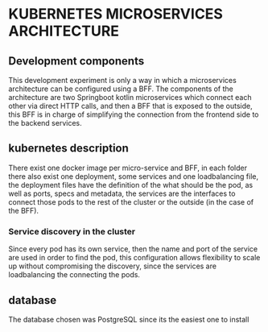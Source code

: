 # KUBERNETES MICROSERVICES ARCHITECTURE

## Development components

This development experiment is only a way in which a microservices architecture can be configured using a BFF.
The components of the architecture are two Springboot kotlin microservices which connect each other via direct HTTP calls, and then a BFF that is exposed to the outside, this BFF is in charge of simplifying the connection from the frontend side to the backend services.

## kubernetes description

There exist one docker image per micro-service and BFF, in each folder there also exist one deployment, some services and one loadbalancing file, the deployment files have the definition of the what should be the pod, as well as ports, specs and metadata, the services are the interfaces to connect those pods to the rest of the cluster or the outside (in the case of the BFF).

### Service discovery in the cluster

Since every pod has its own service, then the name and port of the service are used in order to find the pod, this configuration allows flexibility to scale up without compromising the discovery, since the services are loadbalancing the connecting the pods. 

## database
The database chosen was PostgreSQL since its the easiest one to install
